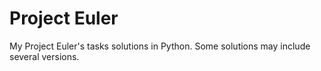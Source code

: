 # Project Euler

My Project Euler's tasks solutions in Python. Some solutions may include several versions.
